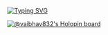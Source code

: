 [![Typing SVG](https://readme-typing-svg.demolab.com?font=Fira+Code&weight=600&size=25&pause=1000&width=435&lines=HELLO;IT'S+VAIBHAV)](https://git.io/typing-svg)

[![@vaibhav832's Holopin board](https://holopin.io/api/user/board?user=vaibhav832)](https://holopin.io/@vaibhav832)


<!---
Vaibhav832/Vaibhav832 is a ✨ special ✨ repository because its `README.md` (this file) appears on your GitHub profile.
You can click the Preview link to take a look at your changes.
--->
